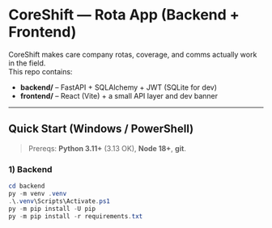# CoreShift — Rota App (Backend + Frontend)

CoreShift makes care company rotas, coverage, and comms actually work in the field.  
This repo contains:

- **backend/** – FastAPI + SQLAlchemy + JWT (SQLite for dev)
- **frontend/** – React (Vite) + a small API layer and dev banner

---

## Quick Start (Windows / PowerShell)

> Prereqs: **Python 3.11+** (3.13 OK), **Node 18+**, **git**.

### 1) Backend

```powershell
cd backend
py -m venv .venv
.\.venv\Scripts\Activate.ps1
py -m pip install -U pip
py -m pip install -r requirements.txt
